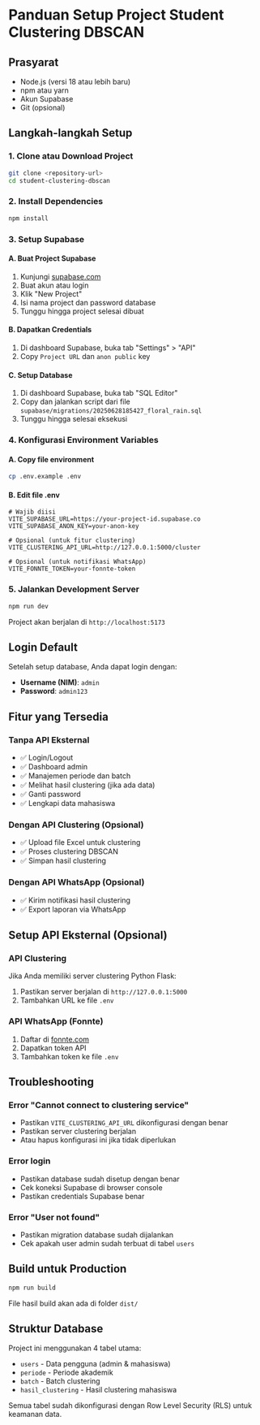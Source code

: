 # Panduan Setup Project Student Clustering DBSCAN

## Prasyarat
- Node.js (versi 18 atau lebih baru)
- npm atau yarn
- Akun Supabase
- Git (opsional)

## Langkah-langkah Setup

### 1. Clone atau Download Project
```bash
git clone <repository-url>
cd student-clustering-dbscan
```

### 2. Install Dependencies
```bash
npm install
```

### 3. Setup Supabase

#### A. Buat Project Supabase
1. Kunjungi [supabase.com](https://supabase.com)
2. Buat akun atau login
3. Klik "New Project"
4. Isi nama project dan password database
5. Tunggu hingga project selesai dibuat

#### B. Dapatkan Credentials
1. Di dashboard Supabase, buka tab "Settings" > "API"
2. Copy `Project URL` dan `anon public` key

#### C. Setup Database
1. Di dashboard Supabase, buka tab "SQL Editor"
2. Copy dan jalankan script dari file `supabase/migrations/20250628185427_floral_rain.sql`
3. Tunggu hingga selesai eksekusi

### 4. Konfigurasi Environment Variables

#### A. Copy file environment
```bash
cp .env.example .env
```

#### B. Edit file .env
```env
# Wajib diisi
VITE_SUPABASE_URL=https://your-project-id.supabase.co
VITE_SUPABASE_ANON_KEY=your-anon-key

# Opsional (untuk fitur clustering)
VITE_CLUSTERING_API_URL=http://127.0.0.1:5000/cluster

# Opsional (untuk notifikasi WhatsApp)
VITE_FONNTE_TOKEN=your-fonnte-token
```

### 5. Jalankan Development Server
```bash
npm run dev
```

Project akan berjalan di `http://localhost:5173`

## Login Default

Setelah setup database, Anda dapat login dengan:
- **Username (NIM)**: `admin`
- **Password**: `admin123`

## Fitur yang Tersedia

### Tanpa API Eksternal
- ✅ Login/Logout
- ✅ Dashboard admin
- ✅ Manajemen periode dan batch
- ✅ Melihat hasil clustering (jika ada data)
- ✅ Ganti password
- ✅ Lengkapi data mahasiswa

### Dengan API Clustering (Opsional)
- ✅ Upload file Excel untuk clustering
- ✅ Proses clustering DBSCAN
- ✅ Simpan hasil clustering

### Dengan API WhatsApp (Opsional)
- ✅ Kirim notifikasi hasil clustering
- ✅ Export laporan via WhatsApp

## Setup API Eksternal (Opsional)

### API Clustering
Jika Anda memiliki server clustering Python Flask:
1. Pastikan server berjalan di `http://127.0.0.1:5000`
2. Tambahkan URL ke file `.env`

### API WhatsApp (Fonnte)
1. Daftar di [fonnte.com](https://fonnte.com)
2. Dapatkan token API
3. Tambahkan token ke file `.env`

## Troubleshooting

### Error "Cannot connect to clustering service"
- Pastikan `VITE_CLUSTERING_API_URL` dikonfigurasi dengan benar
- Pastikan server clustering berjalan
- Atau hapus konfigurasi ini jika tidak diperlukan

### Error login
- Pastikan database sudah disetup dengan benar
- Cek koneksi Supabase di browser console
- Pastikan credentials Supabase benar

### Error "User not found"
- Pastikan migration database sudah dijalankan
- Cek apakah user admin sudah terbuat di tabel `users`

## Build untuk Production

```bash
npm run build
```

File hasil build akan ada di folder `dist/`

## Struktur Database

Project ini menggunakan 4 tabel utama:
- `users` - Data pengguna (admin & mahasiswa)
- `periode` - Periode akademik
- `batch` - Batch clustering
- `hasil_clustering` - Hasil clustering mahasiswa

Semua tabel sudah dikonfigurasi dengan Row Level Security (RLS) untuk keamanan data.